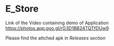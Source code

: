# E_Store
Link of the Video containing demo of Application
https://photos.app.goo.gl/rG3D1BB24TQTfDUw9

Please find the attched apk in *Releases section*

